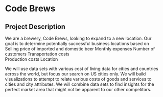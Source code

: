 # Code Brews
## Project Description
We are a brewery, Code Brews, looking to expand to a new location. Our goal is to determine potentially successful business locations based on 
Selling price of imported and domestic beer 
Monthly expenses
Number of customers 
Transportation costs  
Production costs
Location

We will use data sets with various cost of living data for cities and countries across the world, but focus our search on US cities only.  We will build visualizations to attempt to relate various costs of goods and services to cities and city attributes.  We will combine data sets to find insights for the perfect market area that might not be apparent to our other competitors.  

